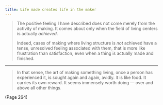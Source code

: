 ```yaml
---
title: Life made creates life in the maker
---
```


> The positive feeling I have described does not come merely from the activity of making. It comes about only when the field of living centers is actually *achieved*.
> 
> Indeed, cases of making where living structure is *not* achieved have a tense, unresolved feeling associated with them, that is more like frustration than satisfaction, even when a thing is actually made and finished.

---

> In that sense, the art of making something living, once a person has experienced it, is sought again and again, avidly. It is like food. It carries its own reward. It seems immensely worth doing — over and above all other things.

(Page 264)